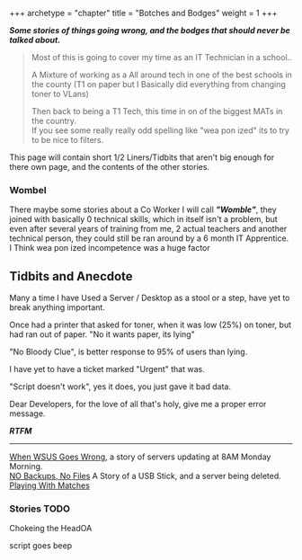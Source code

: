 +++
archetype = "chapter"
title = "Botches and Bodges"
weight = 1
+++

***Some stories of things going wrong, and the bodges that should never be talked about.***  

>Most of this is going to cover my time as an IT Technician in a school..  
>
>A Mixture of working as a All around tech in one of the best schools in the county (T1 on paper but I Basically did everything from changing toner to VLans)  
>
>Then back to being a T1 Tech, this time in on of the biggest MATs in the country.  
> If you see some really really odd spelling like "wea pon ized" its to try to be nice to filters.  

This page will contain short 1/2 Liners/Tidbits that aren't big enough for there own page, and the contents of the other stories.

### Wombel 
There maybe some stories about a Co Worker I will call ***"Womble"***, they joined with basically 0 technical skills, which in itself isn't a problem, but even after several years of training from me, 2 actual teachers and another technical person, they could still be ran around by a 6 month IT Apprentice.  
I Think wea pon ized incompetence was a huge factor 

## Tidbits and Anecdote

Many a time  I have Used a Server / Desktop as a stool or a step, have yet to break anything important.  

Once had a printer that asked for toner, when it was low (25%) on toner, but had ran out of paper. "No it wants paper, its lying"

"No Bloody Clue", is better response to 95% of users than lying.

I have yet to have a ticket marked "Urgent" that was.

"Script doesn't work", yes it does, you just gave it bad data.  

Dear Developers, for the love of all that's holy, give me a proper error message.

***RTFM***

---

[When WSUS Goes Wrong](../../whoops/8amserver/), a story of servers updating at 8AM Monday Morning.  
[NO Backups, No Files](../../whoops/usbserver/) A Story of a USB Stick, and a server being deleted.  
[Playing With Matches](../../whoops/FireMuhaha/)

### Stories TODO

Chokeing the HeadOA

script goes beep
